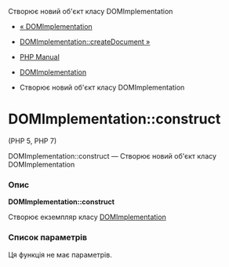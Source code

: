 Створює новий об'єкт класу DOMImplementation

-   [« DOMImplementation](class.domimplementation.html)
    
-   [DOMImplementation::createDocument »](domimplementation.createdocument.html)
    
-   [PHP Manual](index.html)
    
-   [DOMImplementation](class.domimplementation.html)
    
-   Створює новий об'єкт класу DOMImplementation
    

# DOMImplementation::construct

(PHP 5, PHP 7)

DOMImplementation::construct — Створює новий об'єкт класу DOMImplementation

### Опис

**DOMImplementation::construct**

Створює екземпляр класу [DOMImplementation](class.domimplementation.html)

### Список параметрів

Ця функція не має параметрів.